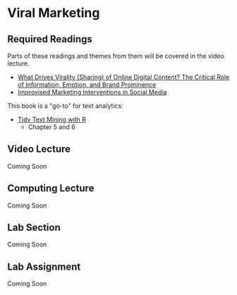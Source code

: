 # Viral Marketing

## Required Readings

Parts of these readings and themes from them will be covered in the video lecture.

* [What Drives Virality (Sharing) of Online Digital Content? The Critical Role of Information, Emotion, and Brand Prominence][tellis]
* [Improvised Marketing Interventions in Social Media][borah]

This book is a "go-to" for text analytics:

* [Tidy Text Mining with R][tidytext]
    * Chapter 5 and 6

## Video Lecture

Coming Soon

<!-- :fontawesome-brands-youtube: [Videos](https://www.youtube.com/watch?v=I6HYQQ0pE1A&list=PL9QkA7C7GRGUVdQYaesNe_qnYcNrXLuAe) -->

<!-- * [Weekly Overview][week-overview] -->
<!-- * [Slides][lecture-slides-06] -->
<!-- * Videos coming Tuesday -->
<!-- * Videos as a [playlist](https://www.youtube.com/playlist?list=PL9QkA7C7GRGXgdNurrsgBJwyY8d91PaMy) -->

## Computing Lecture

Coming Soon

<!-- * Topic Modeling -->
<!-- * Starting code: [here](https://github.com/tisem-digital-marketing/smwa-computing-lecture-text-topics) -->
<!-- * Final code + extras: [here](https://github.com/tisem-digital-marketing/smwa-computing-lecture-text-topics/tree/instructor) -->

## Lab Section

Coming Soon

<!-- * Group Presentations -->
<!-- * Review of Lab Assignment 5 -->

## Lab Assignment

Coming Soon

<!-- * [Link][lab-06] to GitHub repository  -->
<!-- * [Partial Solutions][lab-06-s] -->

[tellis]: https://journals.sagepub.com/doi/10.1177/0022242919841034
[borah]: https://journals.sagepub.com/doi/full/10.1177/0022242919899383
[tidytext]: https://www.tidytextmining.com/


[lab-06]: https://github.com/tisem-digital-marketing/smwa-lab-06
[lab-06-s]: ../assets/labs/lab-06_solution.pdf
[lecture-slides-06]: ../assets/lectures/week-06/week-06-slides.pdf
[week-overview]: ../assets/lectures/week-06/week-06-overview.pdf
